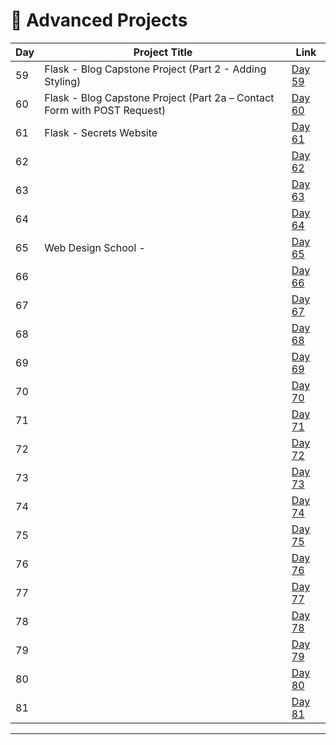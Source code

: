 # 📅 Advanced Projects

| Day | Project Title                                                                   | Link                      |
|-----|---------------------------------------------------------------------------------|---------------------------|
| 59  | Flask - Blog Capstone Project (Part 2 - Adding Styling)                         | [Day 59](d59/README.md)   |
| 60  | Flask - Blog Capstone Project (Part 2a – Contact Form with POST Request)        | [Day 60](d60/README.md)   |
| 61  | Flask - Secrets Website                                                         | [Day 61](d61/README.md)   |
| 62  |                                                                                 | [Day 62](d62/README.md)   |
| 63  |                                                                                 | [Day 63](d63/README.md)   |
| 64  |                                                                                 | [Day 64](d64/README.md)   |
| 65  | Web Design School -                                                             | [Day 65](d65/README.md)   |
| 66  |                                                                                 | [Day 66](d66/README.md)   |
| 67  |                                                                                 | [Day 67](d67/README.md)   |
| 68  |                                                                                 | [Day 68](d68/README.md)   |
| 69  |                                                                                 | [Day 69](d69/README.md)   |
| 70  |                                                                                 | [Day 70](d70/README.md)   |
| 71  |                                                                                 | [Day 71](d71/README.md)   |
| 72  |                                                                                 | [Day 72](d72/README.md)   |
| 73  |                                                                                 | [Day 73](d73/README.md)   |
| 74  |                                                                                 | [Day 74](d74/README.md)   |
| 75  |                                                                                 | [Day 75](d75/README.md)   |
| 76  |                                                                                 | [Day 76](d76/README.md)   |
| 77  |                                                                                 | [Day 77](d77/README.md)   |
| 78  |                                                                                 | [Day 78](d78/README.md)   |
| 79  |                                                                                 | [Day 79](d79/README.md)   |
| 80  |                                                                                 | [Day 80](d80/README.md)   |
| 81  |                                                                                 | [Day 81](d81/README.md)   |





    


---